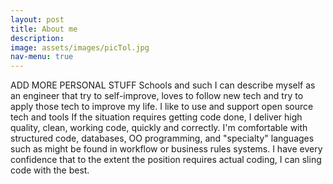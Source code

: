 ```yaml
---
layout: post
title: About me
description: 
image: assets/images/picTol.jpg
nav-menu: true
---
```

ADD MORE PERSONAL STUFF Schools and such
I can describe myself as an engineer that try to self-improve, loves to follow new tech and try to apply those tech to improve my life. I like to use and support open source tech and tools If the situation requires getting code done, I deliver high quality, clean, working code, quickly and correctly. I'm comfortable with structured code, databases, OO programming, and "specialty" languages such as might be found in workflow or business rules systems. I have every confidence that to the extent the position requires actual coding, I can sling code with the best. 
